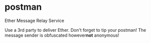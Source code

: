 # postman
Ether Message Relay Service

Use a 3rd party to deliver Ether. Don't forget to tip your postman!
The message sender is obfuscated however<b>not</b> anonymous!
